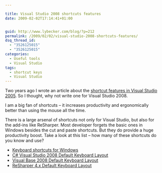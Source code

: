 ```yaml
---

title: Visual Studio 2008 shortcuts features
date: 2009-02-02T17:14:41+01:00


guid: http://www.lybecker.com/blog/?p=212
permalink: /2009/02/02/visual-studio-2008-shortcuts-features/
dsq_thread_id:
  - "3526125015"
  - "3526125015"
categories:
  - Useful tools
  - Visual Studio
tags:
  - shortcut keys
  - Visual Studio
---
```

Two years ago I wrote an article about the [shortcut features in Visual Studio 2005](http://www.lybecker.com/blog/2007/02/01/visual-studio-2005-shortcuts-features/). So I thought, why not write one for Visual Studio 2008.

I am a big fan of shortcuts &#8211; it increases productivity and ergonomically better than using the mouse all the time.

There is a large arsenal of shortcuts not only for Visual Studio, but also for the add-ins like ReSharper. Most developer forgets the basic ones in Windows besides the cut and paste shortcuts. But they do provide a huge productivity boost. Take a look at this list – how many of these shortcuts do you know and use?

  * [Keyboard shortcuts for Windows](http://support.microsoft.com/kb/126449)
  * [C# Visual Studio 2008 Default Keyboard Layout](http://www.microsoft.com/downloads/details.aspx?familyid=E5F902A8-5BB5-4CC6-907E-472809749973&displaylang=en)
  * [Visual Base 2008 Default Keyboard Layout](http://www.microsoft.com/downloads/details.aspx?familyid=255B8CF1-F6BD-4B55-BB42-DD1A69315833&displaylang=en)
  * [ReSharper 4.x Default Keyboard Layout
](http://www.jetbrains.com/resharper/docs/ReSharper40DefaultKeymap.pdf)
